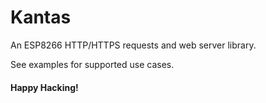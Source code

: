 # Kantas
An ESP8266 HTTP/HTTPS requests and web server library.

See examples for supported use cases.

#### Happy Hacking!
